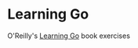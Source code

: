 # Learning Go

O'Reilly's [Learning Go](https://learning.oreilly.com/library/view/learning-go/9781492077206/) book exercises

